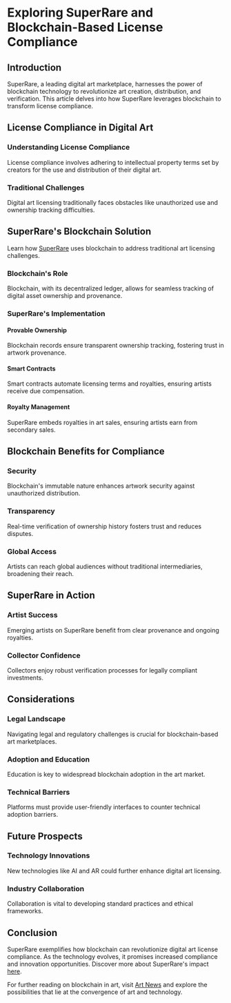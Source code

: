 # Exploring SuperRare and Blockchain-Based License Compliance

## Introduction

SuperRare, a leading digital art marketplace, harnesses the power of blockchain technology to revolutionize art creation, distribution, and verification. This article delves into how SuperRare leverages blockchain to transform license compliance.

## License Compliance in Digital Art

### Understanding License Compliance

License compliance involves adhering to intellectual property terms set by creators for the use and distribution of their digital art.

### Traditional Challenges

Digital art licensing traditionally faces obstacles like unauthorized use and ownership tracking difficulties.

## SuperRare's Blockchain Solution

Learn how [SuperRare](https://www.superrare.com) uses blockchain to address traditional art licensing challenges.

### Blockchain's Role

Blockchain, with its decentralized ledger, allows for seamless tracking of digital asset ownership and provenance.

### SuperRare's Implementation

#### Provable Ownership

Blockchain records ensure transparent ownership tracking, fostering trust in artwork provenance.

#### Smart Contracts

Smart contracts automate licensing terms and royalties, ensuring artists receive due compensation.

#### Royalty Management

SuperRare embeds royalties in art sales, ensuring artists earn from secondary sales.

## Blockchain Benefits for Compliance

### Security

Blockchain's immutable nature enhances artwork security against unauthorized distribution.

### Transparency

Real-time verification of ownership history fosters trust and reduces disputes.

### Global Access

Artists can reach global audiences without traditional intermediaries, broadening their reach.

## SuperRare in Action

### Artist Success

Emerging artists on SuperRare benefit from clear provenance and ongoing royalties.

### Collector Confidence

Collectors enjoy robust verification processes for legally compliant investments.

## Considerations

### Legal Landscape

Navigating legal and regulatory challenges is crucial for blockchain-based art marketplaces.

### Adoption and Education

Education is key to widespread blockchain adoption in the art market.

### Technical Barriers

Platforms must provide user-friendly interfaces to counter technical adoption barriers.

## Future Prospects

### Technology Innovations

New technologies like AI and AR could further enhance digital art licensing.

### Industry Collaboration

Collaboration is vital to developing standard practices and ethical frameworks.

## Conclusion

SuperRare exemplifies how blockchain can revolutionize digital art license compliance. As the technology evolves, it promises increased compliance and innovation opportunities. Discover more about SuperRare's impact [here](https://venturecity.com/blog/superrare-decentralized-art-marketplace-fine-art-nfts).

For further reading on blockchain in art, visit [Art News](https://www.artnews.com) and explore the possibilities that lie at the convergence of art and technology.
